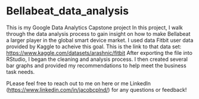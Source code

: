 # Bellabeat_data_analysis
This is my Google Data Analytics Capstone project
In this project, I walk through the data analysis process to gain insight on how to make Bellabeat a larger player in the global
smart device market.
I used data Fitbit user data provided by Kaggle to acheive this goal.
This is the link to that data set: https://www.kaggle.com/datasets/arashnic/fitbit
After exporting the file into RStudio, I began the cleaning and analysis process.
I then created several bar graphs and provided my recommendations to help meet the business task needs.

PLease feel free to reach out to me on here or me LinkedIn (https://www.linkedin.com/in/jacobcplnd/) for any questions or feedback!
